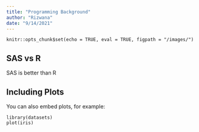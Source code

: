 ```yaml
---
title: "Programming Background"
author: "Rizwana"
date: "9/14/2021"
---
```


```{r setup, include=FALSE}
knitr::opts_chunk$set(echo = TRUE, eval = TRUE, figpath = "/images/")
```

## SAS vs R

SAS is better than R
## Including Plots

You can also embed plots, for example:

```{r pressure, echo=FALSE}
library(datasets)
plot(iris)
```

